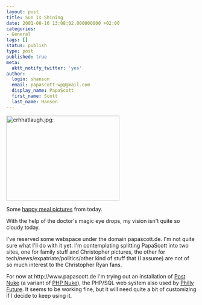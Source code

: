 ```yaml
---
layout: post
title: Sun Is Shining
date: 2001-08-16 13:08:02.000000000 +02:00
categories:
- General
tags: []
status: publish
type: post
published: true
meta:
  aktt_notify_twitter: 'yes'
author:
  login: shanson
  email: papascott-wp@gmail.com
  display_name: PapaScott
  first_name: Scott
  last_name: Hanson
---
```

<p><img src="http://www.papascott.de/wordpress/wp-content/uploads/2001/08/crhhatlaugh.jpg" height="225" width="300" border="0" alt="crhhatlaugh.jpg: " /></p>
<p>Some <a href="http://www.shcon.com/index.php?album=08_2001%2F20010816&dispsize=512&start=11">happy meal pictures</a> from today.</p>
<p>With the help of the doctor's magic eye drops, my vision isn't quite so cloudy today.</p>
<p>I've reserved some webspace under the domain papascott.de. I'm not quite sure what I'll do with it yet. I'm contemplating splitting PapaScott into two sites, one for family stuff and Christopher pictures, the other for tech/news/expatriate/politics/other kind of stuff that (I assume) are not of so much interest to the Christopher Ryan fans.</p>
<p>For now at http://www.papascott.de I'm trying out an installation of <a href="http://www.postnuke.com">Post Nuke</a> (a variant of <a href="http://www.phpnuke.com">PHP Nuke</a>), the PHP/SQL web system also used by <a href="http://www.phillyfuture.org/">Philly Future</a>. It seems to be working fine, but it will need quite a bit of customizing if I decide to keep using it.</p>
